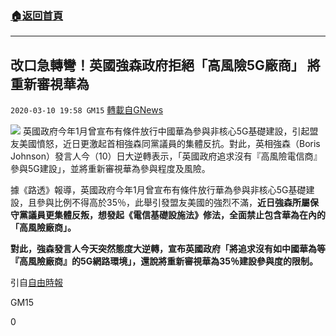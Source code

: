 ###  [:house:返回首頁](https://github.com/ourhimalayas/txt)
---

## 改口急轉彎！英國強森政府拒絕「高風險5G廠商」 將重新審視華為
`2020-03-10 19:58 GM15` [轉載自GNews](https://gnews.org/zh-hant/135965/)

![](https://s3-ap-northeast-1.amazonaws.com/news.guo.offload.media/wp-content/uploads/2020/03/10195607/phpeF9Jjb.jpg)
英國政府今年1月曾宣布有條件放行中國華為參與非核心5G基礎建設，引起盟友美國憤怒，近日更激起首相強森同黨議員的集體反抗。對此，英相強森（Boris Johnson）發言人今（10）日大逆轉表示，「英國政府追求沒有『高風險電信商』參與5G建設」，並將重新審視華為參與程度及風險。

據《路透》報導，英國政府今年1月曾宣布有條件放行華為參與非核心5G基礎建設，且參與比例不得高於35％，此舉引發盟友美國的強烈不滿，**近日強森所屬保守黨議員更集體反叛，想發起《電信基礎設施法》修法，全面禁止包含華為在內的「高風險廠商」。**

**對此，強森發言人今天突然態度大逆轉，宣布英國政府「將追求沒有如中國華為等『高風險廠商』的5G網路環境」，還說將重新審視華為35％建設參與度的限制。**

引自[自由時報](https://news.ltn.com.tw/news/world/breakingnews/3095427)

GM15

0
